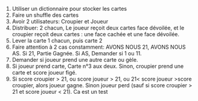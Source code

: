 1. Utiliser un dictionnaire pour stocker les cartes
2. Faire un shuffle des cartes
3. Avoir 2 utilisateurs: Croupier et Joueur
4. Distribuer: 2 chacun, Le joueur reçoit deux cartes face dévoilée, et le croupier reçoit deux cartes : une face cachée et une face dévoilée.
5. Lever la carte 1 chacun, puis carte 2
6. Faire attention à 2 cas constamment: AVONS NOUS 21, AVONS NOUS AS. Si 21, Partie Gagnée. Si AS, Demander si 1 ou 11.
7. Demander si joueur prend une autre carte ou gèle.
8. Si joueur prend carte, Carte n°3 aux deux. Sinon, croupier prend une carte et score joueur figé.
9. Si score croupier > 21, ou score joueur > 21, ou 21< score joueur >score croupier, alors joueur gagne. Sinon joueur perd (sauf si score croupier > 21 et score joueur < 21). 
Ca est un test 

